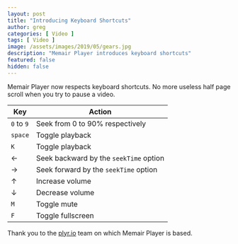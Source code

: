 ```yaml
---
layout: post
title: "Introducing Keyboard Shortcuts"
author: greg
categories: [ Video ]
tags: [ Video ]
image: /assets/images/2019/05/gears.jpg
description: "Memair Player introduces keyboard shortcuts"
featured: false
hidden: false
---
```


Memair Player now respects keyboard shortcuts. No more useless half page scroll when you try to pause a video.

| Key        | Action                                 |
| ---------- | -------------------------------------- |
| `0` to `9` | Seek from 0 to 90% respectively        |
| `space`    | Toggle playback                        |
| `K`        | Toggle playback                        |
| &larr;     | Seek backward by the `seekTime` option |
| &rarr;     | Seek forward by the `seekTime` option  |
| &uarr;     | Increase volume                        |
| &darr;     | Decrease volume                        |
| `M`        | Toggle mute                            |
| `F`        | Toggle fullscreen                      |

Thank you to the [plyr.io](https://github.com/sampotts/plyr) team on which Memair Player is based.
